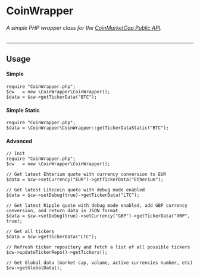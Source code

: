 # CoinWrapper
###### A simple PHP wrapper class for the [CoinMarketCap Public API](https://coinmarketcap.com/api/).

----
## Usage

#### Simple
    require "CoinWrapper.php";
    $cw   = new \CoinWrapper\CoinWrapper();
    $data = $cw->getTickerData("BTC");
    
#### Simple Static
    require "CoinWrapper.php";
    $data = \CoinWrapper\CoinWrapper::getTickerDataStatic("BTC");

#### Advanced 
    
    // Init
    require "CoinWrapper.php";
    $cw   = new \CoinWrapper\CoinWrapper();

    // Get latest Ehterium quote with currency conversion to EUR
    $data = $cw->setCurrency("EUR")->getTickerData("Etherium");

    // Get latest Litecoin quote with debug mode enabled
    $data = $cw->setDebug(true)->getTickerData("LTC");

    // Get latest Ripple quote with debug mode enabled, add GBP currency conversion, and return data in JSON format
    $data = $cw->setDebug(true)->setCurrency("GBP")->getTickerData("XRP", true);

    // Get all tickers
    $data = $cw->getTickerData("LTC");
    
    // Refresh ticker repository and fetch a list of all possible tickers
    $cw->updateTickerRepo()->getTickers();
    
    // Get Global data (market cap, volume, active currencies number, etc)
    $cw->getGlobalData();
